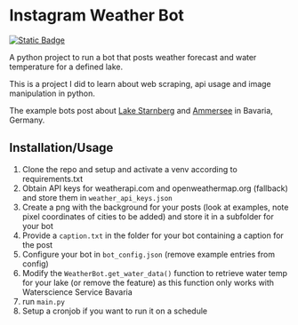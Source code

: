 
# Instagram Weather Bot

[![Static Badge](https://img.shields.io/badge/Project_Summary-here-blue)](https://friesenegger.xyz/projects/insta-weather-bot/)

A python project to run a bot that posts weather forecast and water temperature for a defined lake.

This is a project I did to learn about web scraping, api usage and image manipulation in python.

The example bots post about [Lake Starnberg](https://www.instagram.com/wetter.am.see/) and [Ammersee](https://www.instagram.com/wetter.am.ammersee/) in Bavaria, Germany.




## Installation/Usage

1. Clone the repo and setup and activate a venv according to requirements.txt
2. Obtain API keys for weatherapi.com and openweathermap.org (fallback) and store them in `weather_api_keys.json`
3. Create a png with the background for your posts (look at examples, note pixel coordinates of cities to be added) and store it in a subfolder for your bot
4. Provide a `caption.txt` in the folder for your bot containing a caption for the post
5. Configure your bot in `bot_config.json` (remove example entries from config)
6. Modify the `WeatherBot.get_water_data()` function to retrieve water temp for your lake (or remove the feature) as this function only works with Waterscience Service Bavaria
7. run `main.py`
8. Setup a cronjob if you want to run it on a schedule
